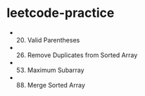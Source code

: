 # leetcode-practice
* 20. Valid Parentheses
* 26. Remove Duplicates from Sorted Array
* 53. Maximum Subarray
* 88. Merge Sorted Array
